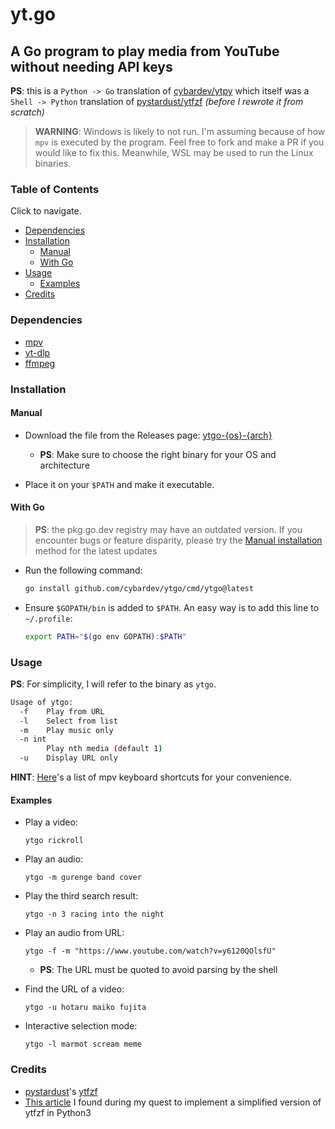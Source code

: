 # yt.go

## A Go program to play media from YouTube without needing API keys

**PS**: this is a `Python -> Go` translation of [cybardev/ytpy][ytpy] which itself was a `Shell -> Python` translation of [pystardust/ytfzf][ytfzf] _(before I rewrote it from scratch)_

> **WARNING**: Windows is likely to not run. I'm assuming because of how `mpv` is executed by the program. Feel free to fork and make a PR if you would like to fix this. Meanwhile, WSL may be used to run the Linux binaries.

### Table of Contents

Click to navigate.

-   [Dependencies](#dependencies)
-   [Installation](#installation)
    -   [Manual](#manual)
    -   [With Go](#with-go)
-   [Usage](#usage)
    -   [Examples](#examples)
-   [Credits](#credits)

### Dependencies

-   [mpv][mpv]
-   [yt-dlp][ytdl]
-   [ffmpeg][ffmpeg]

### Installation

#### Manual

-   Download the file from the Releases page: [ytgo-{os}-{arch}][release]

    -   **PS**: Make sure to choose the right binary for your OS and architecture

-   Place it on your `$PATH` and make it executable.

#### With Go

> **PS**: the pkg.go.dev registry may have an outdated version. If you encounter bugs or feature disparity, please try the [Manual installation](#manual) method for the latest updates

-   Run the following command:

    ```sh
    go install github.com/cybardev/ytgo/cmd/ytgo@latest
    ```

-   Ensure `$GOPATH/bin` is added to `$PATH`. An easy way is to add this line to `~/.profile`:

    ```sh
    export PATH="$(go env GOPATH):$PATH"
    ```

### Usage

**PS**: For simplicity, I will refer to the binary as `ytgo`.

```sh
Usage of ytgo:
  -f	Play from URL
  -l	Select from list
  -m	Play music only
  -n int
    	Play nth media (default 1)
  -u	Display URL only
```

**HINT**: [Here][mpv_hotkeys]'s a list of mpv keyboard shortcuts for your convenience.

#### Examples

-   Play a video:

    `ytgo rickroll`

-   Play an audio:

    `ytgo -m gurenge band cover`

-   Play the third search result:

    `ytgo -n 3 racing into the night`

-   Play an audio from URL:

    `ytgo -f -m "https://www.youtube.com/watch?v=y6120QOlsfU"`

    -   **PS**: The URL must be quoted to avoid parsing by the shell

-   Find the URL of a video:

    `ytgo -u hotaru maiko fujita`

-   Interactive selection mode:

    `ytgo -l marmot scream meme`

### Credits

-   [pystardust][pystardust]'s [ytfzf][ytfzf]
-   [This article][article] I found during my quest to implement a simplified version of ytfzf in Python3

<!-- Links -->

[ytpy]: https://github.com/cybardev/ytpy
[release]: https://github.com/cybardev/ytgo/releases/tag/latest
[mpv]: https://github.com/mpv-player/mpv
[ytdl]: https://github.com/yt-dlp/yt-dlp
[ffmpeg]: https://github.com/FFmpeg/FFmpeg
[mpv_hotkeys]: https://defkey.com/mpv-media-player-shortcuts
[pystardust]: https://github.com/pystardust
[ytfzf]: https://github.com/pystardust/ytfzf
[article]: https://www.codeproject.com/articles/873060/python-search-youtube-for-video
